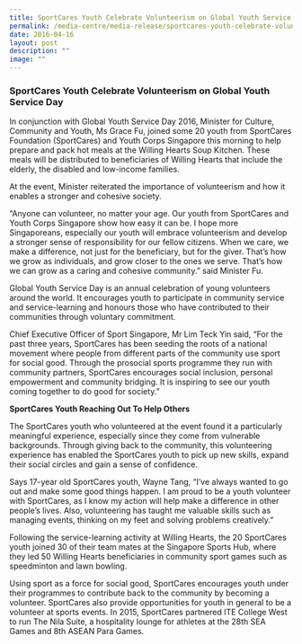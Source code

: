 ```yaml
---
title: SportCares Youth Celebrate Volunteerism on Global Youth Service Day
permalink: /media-centre/media-release/sportcares-youth-celebrate-volunteerism-on-global-youth-service-day/
date: 2016-04-16
layout: post
description: ""
image: ""
---
```


### **SportCares Youth Celebrate Volunteerism on Global Youth Service Day**
In conjunction with Global Youth Service Day 2016, Minister for Culture, Community and Youth, Ms Grace Fu, joined some 20 youth from SportCares Foundation (SportCares) and Youth Corps Singapore this morning to help prepare and pack hot meals at the Willing Hearts Soup Kitchen. These meals will be distributed to beneficiaries of Willing Hearts that include the elderly, the disabled and low-income families.  
  
At the event, Minister reiterated the importance of volunteerism and how it enables a stronger and cohesive society.  
  
“Anyone can volunteer, no matter your age. Our youth from SportCares and Youth Corps Singapore show how easy it can be. I hope more Singaporeans, especially our youth will embrace volunteerism and develop a stronger sense of responsibility for our fellow citizens. When we care, we make a difference, not just for the beneficiary, but for the giver. That’s how we grow as individuals, and grow closer to the ones we serve. That’s how we can grow as a caring and cohesive community.” said Minister Fu.  
  
Global Youth Service Day is an annual celebration of young volunteers around the world. It encourages youth to participate in community service and service-learning and honours those who have contributed to their communities through voluntary commitment.  
  
Chief Executive Officer of Sport Singapore, Mr Lim Teck Yin said, “For the past three years, SportCares has been seeding the roots of a national movement where people from different parts of the community use sport for social good. Through the prosocial sports programme they run with community partners, SportCares encourages social inclusion, personal empowerment and community bridging. It is inspiring to see our youth coming together to do good for society.”  
  
**SportCares Youth Reaching Out To Help Others**  
  
The SportCares youth who volunteered at the event found it a particularly meaningful experience, especially since they come from vulnerable backgrounds. Through giving back to the community, this volunteering experience has enabled the SportCares youth to pick up new skills, expand their social circles and gain a sense of confidence.  
  
Says 17-year old SportCares youth, Wayne Tang, “I’ve always wanted to go out and make some good things happen. I am proud to be a youth volunteer with SportCares, as I know my action will help make a difference in other people’s lives. Also, volunteering has taught me valuable skills such as managing events, thinking on my feet and solving problems creatively.”  
  
Following the service-learning activity at Willing Hearts, the 20 SportCares youth joined 30 of their team mates at the Singapore Sports Hub, where they led 50 Willing Hearts beneficiaries in community sport games such as speedminton and lawn bowling.  
  
Using sport as a force for social good, SportCares encourages youth under their programmes to contribute back to the community by becoming a volunteer. SportCares also provide opportunities for youth in general to be a volunteer at sports events. In 2015, SportCares partnered ITE College West to run The Nila Suite, a hospitality lounge for athletes at the 28th SEA Games and 8th ASEAN Para Games.